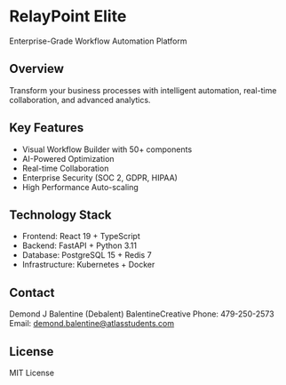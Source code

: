 ﻿# RelayPoint Elite

Enterprise-Grade Workflow Automation Platform

## Overview

Transform your business processes with intelligent automation, real-time collaboration, and advanced analytics.

## Key Features

- Visual Workflow Builder with 50+ components
- AI-Powered Optimization
- Real-time Collaboration
- Enterprise Security (SOC 2, GDPR, HIPAA)
- High Performance Auto-scaling

## Technology Stack

- Frontend: React 19 + TypeScript
- Backend: FastAPI + Python 3.11
- Database: PostgreSQL 15 + Redis 7
- Infrastructure: Kubernetes + Docker

## Contact

Demond J Balentine (Debalent)
BalentineCreative
Phone: 479-250-2573
Email: [demond.balentine@atlasstudents.com](mailto:demond.balentine@atlasstudents.com)

## License

MIT License

